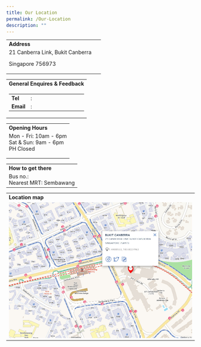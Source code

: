```yaml
---
title: Our Location
permalink: /Our-Location
description: ""
---
```

<table border="0" width="100%">
        <tbody><tr>
            <td><b>Address</b></td>
        </tr>
        <tr>
					  <td>21 Canberra Link, Bukit Canberra         

Singapore 756973
            <td>&nbsp;</td>
        </tr>
    </tbody>
</table>
    
<table border="0" width="100%">
        <tbody><tr>
            <td><b>General Enquires &amp; Feedback</b></td>
        </tr>
        <tr>
            <td>
                <table border="0" width="100%">
                    <tbody><tr>
                        <td width="10%"><b>Tel</b></td>
                        <td width="5%">:</td>
                        <td width="85%"></td>
                    </tr>
                    <tr>
                        <td width="10%"><b>Email</b></td>
                        <td width="5%">:</td>
                        <td width="85%"></td>
                    </tr>
                </tbody></table>
            </td>
        </tr>
    </tbody></table>
    
<table border="0" width="100%">
        <tbody><tr>
            <td><b>Opening Hours</b></td>
        </tr>
        <tr>
            <td>
                Mon - Fri: 10am - 6pm<br>
                Sat &amp; Sun: 9am - 6pm<br>
                PH Closed<p></p>
            </td>
        </tr>
    </tbody></table>
    
<table border="0" width="100%">
        <tbody><tr>
            <td><b>How to get there</b></td>
        </tr>
        <tr>
            <td>
                Bus no.:<br>
                Nearest MRT: Sembawang
            </td>
        </tr>
    </tbody></table>
    
<table border="0" width="100%">
        <tbody><tr>
            <td><b>Location map</b></td>
        </tr>
        <tr>
            <td>
							<a href="https://www.onemap.gov.sg/amm/amm.html?mapStyle=Default&zoomLevel=15&marker=latLng:1.44826336410158,103.82276363189!colour:red&popupWidth=200">
                <img src="/images/BukitCanberra.jpg" alt="Bukit Canberra"/>
							</a>
            </td>
        </tr>
    </tbody></table>